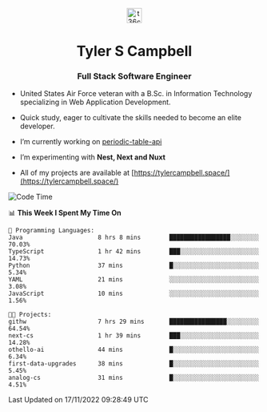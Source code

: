 <p align="center">
<a href="https://www.linkedin.com/in/t36campbell" target="blank"><img align="center" src="https://ik.imagekit.io/t36campbell/Portfolio/linkedin.png.original_m8bbGgPh6.png" alt="t36campbell" height="30" width="30" /></a>
</p>
<h1 align="center">Tyler S Campbell</h1>
<h3 align="center">Full Stack Software Engineer</h3>

* United States Air Force veteran with a B.Sc. in Information Technology specializing in Web Application Development. 

* Quick study, eager to cultivate the skills needed to become an elite developer.

* I’m currently working on [periodic-table-api](https://github.com/t36campbell/periodic-table-api)

* I’m experimenting with **Nest, Next and Nuxt**

* All of my projects are available at [https://tylercampbell.space/](https://tylercampbell.space/)

<!--START_SECTION:waka-->
![Code Time](http://img.shields.io/badge/Code%20Time-1%2C993%20hrs%2012%20mins-blue)

📊 **This Week I Spent My Time On** 

```text
💬 Programming Languages: 
Java                     8 hrs 8 mins        █████████████████░░░░░░░░   70.03% 
TypeScript               1 hr 42 mins        ███░░░░░░░░░░░░░░░░░░░░░░   14.73% 
Python                   37 mins             █░░░░░░░░░░░░░░░░░░░░░░░░   5.34% 
YAML                     21 mins             ░░░░░░░░░░░░░░░░░░░░░░░░░   3.08% 
JavaScript               10 mins             ░░░░░░░░░░░░░░░░░░░░░░░░░   1.56%

🐱‍💻 Projects: 
githw                    7 hrs 29 mins       ████████████████░░░░░░░░░   64.54% 
next-cs                  1 hr 39 mins        ███░░░░░░░░░░░░░░░░░░░░░░   14.28% 
othello-ai               44 mins             █░░░░░░░░░░░░░░░░░░░░░░░░   6.34% 
first-data-upgrades      38 mins             █░░░░░░░░░░░░░░░░░░░░░░░░   5.45% 
analog-cs                31 mins             █░░░░░░░░░░░░░░░░░░░░░░░░   4.51%

```


 Last Updated on 17/11/2022 09:28:49 UTC
<!--END_SECTION:waka-->

